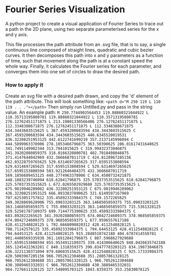 # Fourier Series Visualization

A python project to create a visual application of Fourier Series to trace out a path in the 2D plane, using two separate parameterised series for the x and y axis.

This file processes the path attribute from an .svg file, that is to say, a single continuous line composed of straight lines, quadratic and cubic bezier curves.
It then decomposes this path into x and y parameters as a function of time, such that movement along the path is at a constant speed the whole way.
Finally, it calculates the Fourier series for each parameter, and converges them into one set of circles to draw the desired path.

### How to apply it

Create an svg file with a desired path drawn, and copy the 'd' element of the path attribute. This will look something like:
```<path d="M 250 119 L 110 119 . . ."></path>```
Then simply run Untitled.py and pass in the string value.
An example path:
`M 250.7744903564453 119.88860321044922 L 110.35713195800781 119.88860321044922 L 110.35713195800781 276.12762451171875 L 213.19801330566406 276.12762451171875 L 112.3348388671875 276.12762451171875 L 112.3348388671875 434.3443603515625 L 367.4593200683594 434.3443603515625 C 367.4593200683594 434.3443603515625 440.6345520019531 436.32208251953125 442.6122741699219 357.2137145996094 C 444.5899963378906 278.1053466796875 363.50390625 286.01617431640625 341.7491149902344 313.7041015625 C 319.99432373046875 341.39202880859375 318.0166320800781 402.7010498046875 371.4147644042969 432.3666687011719 C 424.8128967285156 462.03228759765625 529.6314697265625 317.6595153808594 529.6314697265625 317.6595153808594 C 529.6314697265625 317.6595153808594 503.9212646484375 432.3666687011719 569.1856689453125 440.2774963378906 C 634.4500732421875 448.1883239746094 618.62841796875 325.57037353515625 618.62841796875 325.57037353515625 L 672.0265502929688 325.57037353515625 L 675.9819946289062 436.32208251953125 C 675.9819946289062 436.32208251953125 666.0933837890625 321.6149597167969 707.6253051757812 335.45892333984375 C 749.1572265625 349.3028869628906 755.09033203125 363.1468505859375 755.09033203125 363.1468505859375 C 755.09033203125 363.1468505859375 715.5361328125 329.52581787109375 699.7144775390625 335.45892333984375 C 683.892822265625 341.39202880859375 674.0042724609375 378.968505859375 674.0042724609375 378.968505859375 L 677.9596557617188 428.4112548828125 L 792.6668090820312 428.4112548828125 L 788.71142578125 335.45892333984375 L 794.64453125 428.4112548828125 C 794.64453125 428.4112548828125 915.2848510742188 404.6787414550781 901.4408569335938 361.16912841796875 C 887.5968627929688 317.6595153808594 855.9534912109375 339.414306640625 848.0426635742188 365.1245422363281 C 840.1318359375 390.83477783203125 834.19873046875 436.3221130371094 879.68603515625 428.4112548828125 C 925.17333984375 420.5003967285156 966.7052612304688 351.28057861328125 966.7052612304688 351.28057861328125 L 966.7052612304688 430.3889465332031 C 966.7052612304688 430.3889465332031 964.7276611328125 327.548095703125 1043.8359375 353.25830078125`

